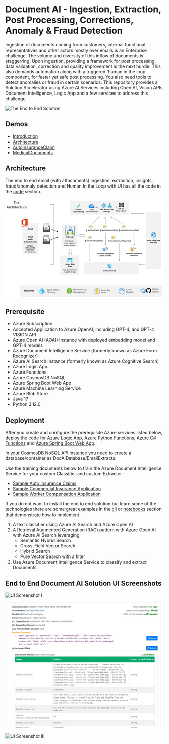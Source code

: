 # Document AI - Ingestion, Extraction, Post Processing, Corrections, Anomaly & Fraud Detection

Ingestion of documents coming from customers, internal functional representatives and other actors mostly over emails is an Enterprise challenge. The volume and diversity of this inflow of documents is staggerring. Upon ingestion, providing a framework for post processing, data validation, correction and quality improvement is the next hurdle. This also demands automation along with a triggered 'human in the loop' component, for faster yet safe post processing. You also need tools to detect anomalies or fraud in certain scenarios. This repository provides a Solution Accelerator using Azure AI Services including Open AI, Vision APIs, Document Intelligence, Logic App and a few services to address this challenge.

![The End to End Solution][End2EndSolution]
## Demos
- [Introduction]
- [Architecture]
- [AutoInsuranceClaim]
- [MedicalDocuments]

## Architecture

The end to end email (with attachments) ingestion, extraction, insights, fraud/anomaly detection and Human In the Loop with UI has all the code in the [code](code) section.

![The End State Architecture][DocAIArchitecture]

## Prerequisite
- Azure Subscription
- Accepted Application to Azure OpenAI, including GPT-4, and GPT-4 VISION API
- Azure Open AI (AOAI) Instance with deployed embedding model and GPT-4 models
- Azure Document Intelligence Service (formerly known as Azure Form Recognizer)
- Azure AI Search instance (formerly known as Azure Cognitive Search)
- Azure Logic App
- Azure Functions
- Azure CosmosDB NoSQL
- Azure Spring Boot Web App
- Azure Machine Learning Service
- Azure Blob Store
- Java 17
- Python 3.12.0

## Deployment

After you create and configure the prerequisite Azure services listed below, deploy the code for [Azure Logic App](code/logic-apps), [Azure Python Functions](code/python/functions), [Azure C# Functions](code/csharp/functions) and [Azure Spring Boot Web App](code/web-apps).

In your CosmosDB NoSQL API instance you need to create a database/container as DocAIDatabase/EmailExtracts.

Use the training documents below to train the Azure Document Intelligence Service for your custom Classifier and custom Extractor -

- [Sample Auto Insurance Claims](data/sample-auto-insurance-claims-docs/training)
- [Sample Commercial Insurance Application](data/sample-commercial-insurance-docs/training)
- [Sample Worker Compensation Application](data/sample-worker-compensation-docs/training)


If you do not want to install the end to end solution but learn some of the technologies there are some great examples in the [cli](code/python/cli) or [notebooks](code/python/notebooks) section that demonstrate how to implement - 

1. A text classifier using Azure AI Search and Azure Open AI
2. A Retrieval Augmented Generation (RAG) pattern with Azure Open AI with Azure AI Search leveraging
   - Semantic Hybrid Search
   - Cross-Field Vector Search
   - Hybrid Search
   - Pure Vector Search with a filter
4. Use Azure Document Intelligence Service to classify and extract Documents  


## End to End Document AI Solution UI Screenshots

![UI Screenshot I][UI Screenshot I]

![UI Screenshot II][UI Screenshot II]

![UI Screenshot III][UI Screenshot III]

[UI Screenshot I]: <https://github.com/tirtho/DocAI/blob/main/images/UIScreen-I.jpg>
[UI Screenshot II]: <https://github.com/tirtho/DocAI/blob/main/images/UIScreen-II.jpg>
[UI Screenshot III]: <https://github.com/tirtho/DocAI/blob/main/images/UIScreen-III.jpg>
[End2EndSolution]: <https://github.com/tirtho/DocAI/blob/main/images/End2EndSolution.jpg>
[DocAIArchitecture]: <https://github.com/tirtho/DocAI/blob/main/images/DocAIArchitecture.jpg>
[Introduction]: <https://www.dropbox.com/scl/fi/jsloonxsbgtlm4qk1mmj5/1.-DocAIDemo-Intro.mp4?rlkey=ixj4aak12ie1q32n1ujfs5x1u&st=k4b80b3p&dl=0>
[Architecture]: <https://www.dropbox.com/scl/fi/5d9n6r004c1ivg34igdpi/2.-DocAISolution-Architecture.mp4?rlkey=22stbu0h7z6mvgf5apwenpaph&st=fcru0j7u&dl=0>
[AutoInsuranceClaim]: <https://www.dropbox.com/scl/fi/ofj3ep3k97udceyfhvq2v/3.-DocAIDemo-AutoInsuranceClaim.mp4?rlkey=7wsjdq179hyb83wcd3wpx2orc&st=ctpz73ax&dl=0>
[MedicalDocuments]: <https://www.dropbox.com/scl/fi/88gazdj69wel4yisl8d6c/4.-DocAIDemo-LifeInsuranceQuote.mp4?rlkey=x0cg06kwmsybkfi8bpq7rsrug&st=l5qedwxo&dl=0>
